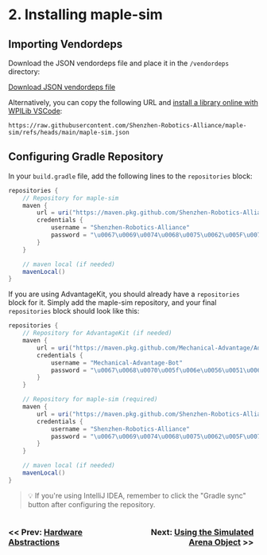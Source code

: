 # 2. Installing maple-sim

## Importing Vendordeps

Download the JSON vendordeps file and place it in the `/vendordeps` directory:

[Download JSON vendordeps file](https://github.com/Shenzhen-Robotics-Alliance/maple-sim/blob/main/maple-sim.json)

Alternatively, you can copy the following URL and [install a library online with WPILib VSCode](https://docs.wpilib.org/en/stable/docs/software/vscode-overview/3rd-party-libraries.html#installing-libraries):

```
https://raw.githubusercontent.com/Shenzhen-Robotics-Alliance/maple-sim/refs/heads/main/maple-sim.json
```


## Configuring Gradle Repository

In your `build.gradle` file, add the following lines to the `repositories` block:
```groovy
repositories {
    // Repository for maple-sim
    maven {
        url = uri("https://maven.pkg.github.com/Shenzhen-Robotics-Alliance/maple-sim")
        credentials {
            username = "Shenzhen-Robotics-Alliance"
            password = "\u0067\u0069\u0074\u0068\u0075\u0062\u005F\u0070\u0061\u0074\u005F\u0031\u0031\u0041\u0052\u0037\u0033\u0059\u004C\u0049\u0030\u0034\u0030\u0044\u004E\u006B\u0032\u006C\u0038\u004F\u004A\u006E\u0059\u005F\u0036\u0045\u0030\u006F\u0037\u004D\u0052\u004D\u0053\u0065\u006D\u0044\u0072\u0056\u006B\u0079\u0041\u006F\u0048\u004F\u0064\u0052\u007A\u0056\u0062\u0054\u0058\u0046\u004A\u0062\u0067\u006F\u0032\u0032\u0055\u0056\u0064\u0058\u0069\u004F\u0037\u0079\u0041\u004F\u0053\u0052\u004F\u005A\u0032\u0032\u0054\u0079\u006E\u0031\u0056\u0054\u004B\u006C\u0042"
        }
    }

    // maven local (if needed)
    mavenLocal()
}
```

If you are using AdvantageKit, you should already have a `repositories` block for it. Simply add the maple-sim repository, and your final `repositories` block should look like this:

```groovy
repositories {
    // Repository for AdvantageKit (if needed)
    maven {
        url = uri("https://maven.pkg.github.com/Mechanical-Advantage/AdvantageKit")
        credentials {
            username = "Mechanical-Advantage-Bot"
            password = "\u0067\u0068\u0070\u005f\u006e\u0056\u0051\u006a\u0055\u004f\u004c\u0061\u0079\u0066\u006e\u0078\u006e\u0037\u0051\u0049\u0054\u0042\u0032\u004c\u004a\u006d\u0055\u0070\u0073\u0031\u006d\u0037\u004c\u005a\u0030\u0076\u0062\u0070\u0063\u0051"
        }
    }

    // Repository for maple-sim (required)
    maven {
        url = uri("https://maven.pkg.github.com/Shenzhen-Robotics-Alliance/maple-sim")
        credentials {
            username = "Shenzhen-Robotics-Alliance"
            password = "\u0067\u0069\u0074\u0068\u0075\u0062\u005F\u0070\u0061\u0074\u005F\u0031\u0031\u0041\u0052\u0037\u0033\u0059\u004C\u0049\u0030\u0034\u0030\u0044\u004E\u006B\u0032\u006C\u0038\u004F\u004A\u006E\u0059\u005F\u0036\u0045\u0030\u006F\u0037\u004D\u0052\u004D\u0053\u0065\u006D\u0044\u0072\u0056\u006B\u0079\u0041\u006F\u0048\u004F\u0064\u0052\u007A\u0056\u0062\u0054\u0058\u0046\u004A\u0062\u0067\u006F\u0032\u0032\u0055\u0056\u0064\u0058\u0069\u004F\u0037\u0079\u0041\u004F\u0053\u0052\u004F\u005A\u0032\u0032\u0054\u0079\u006E\u0031\u0056\u0054\u004B\u006C\u0042"
        }
    }

    // maven local (if needed)
    mavenLocal()
}
```

> 💡 If you're using IntelliJ IDEA, remember to click the "Gradle sync" button after configuring the repository.

<div style="display:flex">
    <h3 style="width:49%"><< Prev: <a href="./1_HARDWARE_ABSTRACTIONS.md">Hardware Abstractions</a></h3>
    <h3 style="width:49%" align="right">Next: <a href="./3_USING_THE_SIMULATED_ARENA.md">Using the Simulated Arena Object</a> >></h3>
</div>